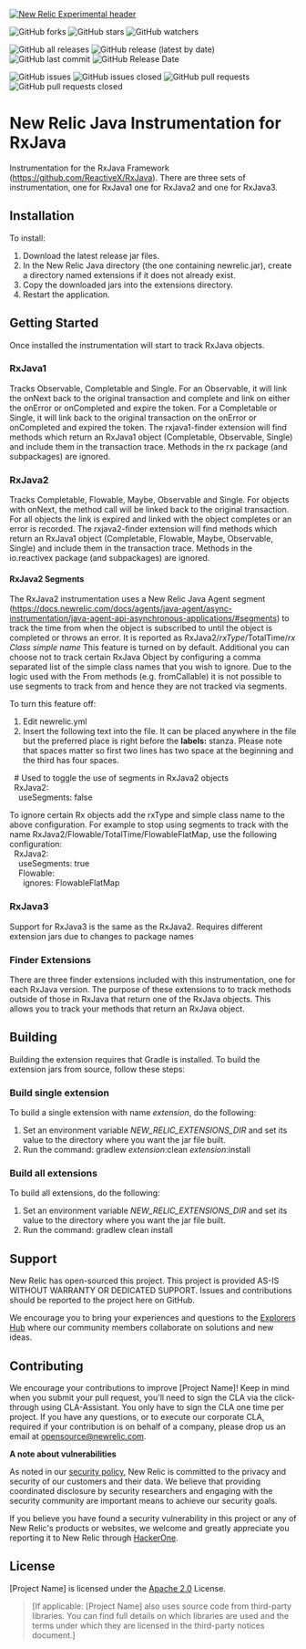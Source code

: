 [![New Relic Experimental header](https://github.com/newrelic/opensource-website/raw/master/src/images/categories/Experimental.png)](https://opensource.newrelic.com/oss-category/#new-relic-experimental)
   
![GitHub forks](https://img.shields.io/github/forks/newrelic-experimental/newrelic-java-rxjava?style=social)
![GitHub stars](https://img.shields.io/github/stars/newrelic-experimental/newrelic-java-rxjava?style=social)
![GitHub watchers](https://img.shields.io/github/watchers/newrelic-experimental/newrelic-java-rxjava?style=social)

![GitHub all releases](https://img.shields.io/github/downloads/newrelic-experimental/newrelic-java-rxjava/total)
![GitHub release (latest by date)](https://img.shields.io/github/v/release/newrelic-experimental/newrelic-java-rxjava)
![GitHub last commit](https://img.shields.io/github/last-commit/newrelic-experimental/newrelic-java-rxjava)
![GitHub Release Date](https://img.shields.io/github/release-date/newrelic-experimental/newrelic-java-rxjava)


![GitHub issues](https://img.shields.io/github/issues/newrelic-experimental/newrelic-java-rxjava)
![GitHub issues closed](https://img.shields.io/github/issues-closed/newrelic-experimental/newrelic-java-rxjava)
![GitHub pull requests](https://img.shields.io/github/issues-pr/newrelic-experimental/newrelic-java-rxjava)
![GitHub pull requests closed](https://img.shields.io/github/issues-pr-closed/newrelic-experimental/newrelic-java-rxjava) 
    
# New Relic Java Instrumentation for RxJava 

Instrumentation for the RxJava Framework (https://github.com/ReactiveX/RxJava).  There are three sets of instrumentation, one for RxJava1 one for RxJava2 and one for RxJava3.

## Installation

To install:   
1. Download the latest release jar files.    
2. In the New Relic Java directory (the one containing newrelic.jar), create a directory named extensions if it does not already exist.   
3. Copy the downloaded jars into the extensions directory.   
4. Restart the application.   

## Getting Started

Once installed the instrumentation will start to track RxJava objects.  

### RxJava1
Tracks Observable, Completable and Single.  For an Observable, it will link the onNext back to the original transaction and complete and link on either the onError or onCompleted and expire the token.   For a Completable or Single, it will link back to the original transaction on the onError or onCompleted and expired the token. 
The rxjava1-finder extension will find methods which return an RxJava1 object (Completable, Observable, Single) and include them in the transaction trace.  Methods in the rx package (and subpackages) are ignored.
### RxJava2
Tracks Completable, Flowable, Maybe, Observable and Single.  For objects with onNext, the method call will be linked back to the original transaction.   For all objects the link is expired and linked with the object completes or an error is recorded.
The rxjava2-finder extension will find methods which return an RxJava1 object (Completable, Flowable, Maybe, Observable, Single) and include them in the transaction trace.  Methods in the io.reactivex package (and subpackages) are ignored.   
#### RxJava2 Segments
The RxJava2 instrumentation uses a New Relic Java Agent segment (https://docs.newrelic.com/docs/agents/java-agent/async-instrumentation/java-agent-api-asynchronous-applications/#segments) to track the time from when the object is subscribed to until the object is completed or throws an error. It is reported as RxJava2/*rxType*/TotalTime/*rx Class simple name*   This feature is turned on by default.  Additional you can choose not to track certain RxJava Object by configuring a comma separated list of the simple class names that you wish to ignore.  Due to the logic used with the From methods (e.g. fromCallable) it is not possible to use segments to track from and hence they are not tracked via segments.      
    
To turn this feature off:
1. Edit newrelic.yml
2. Insert the following text into the file.  It can be placed anywhere in the file but the preferred place is right before the **labels:** stanza.  Please note that spaces matter so first two lines has two space at the beginning and the third has four spaces.    
     
&nbsp;&nbsp;\# Used to toggle the use of segments in RxJava2 objects  
&nbsp;&nbsp;RxJava2:   
&nbsp;&nbsp;&nbsp;&nbsp;useSegments: false  

To ignore certain Rx objects add the rxType and simple class name to the above configuration.   For example to stop using segments to track with the name RxJava2/Flowable/TotalTime/FlowableFlatMap, use the following configuration:   
&nbsp;&nbsp;RxJava2:   
&nbsp;&nbsp;&nbsp;&nbsp;useSegments: true  
&nbsp;&nbsp;&nbsp;&nbsp;Flowable:     
&nbsp;&nbsp;&nbsp;&nbsp;&nbsp;&nbsp;ignores: FlowableFlatMap   
   
### RxJava3
Support for RxJava3 is the same as the RxJava2.  Requires different extension jars due to changes to package names    

### Finder Extensions   
There are three finder extensions included with this instrumentation, one for each RxJava version.   The purpose of these extensions to to track methods outside of those in RxJava that return one of the RxJava objects.  This allows you to track your methods that return an RxJava object.   
   
## Building
Building the extension requires that Gradle is installed.
To build the extension jars from source, follow these steps:
### Build single extension
To build a single extension with name *extension*, do the following:
1. Set an environment variable *NEW_RELIC_EXTENSIONS_DIR* and set its value to the directory where you want the jar file built.
2. Run the command: gradlew *extension*:clean *extension*:install
### Build all extensions
To build all extensions, do the following:
1. Set an environment variable *NEW_RELIC_EXTENSIONS_DIR* and set its value to the directory where you want the jar file built.
2. Run the command: gradlew clean install
## Support

New Relic has open-sourced this project. This project is provided AS-IS WITHOUT WARRANTY OR DEDICATED SUPPORT. Issues and contributions should be reported to the project here on GitHub.

We encourage you to bring your experiences and questions to the [Explorers Hub](https://discuss.newrelic.com) where our community members collaborate on solutions and new ideas.


## Contributing

We encourage your contributions to improve [Project Name]! Keep in mind when you submit your pull request, you'll need to sign the CLA via the click-through using CLA-Assistant. You only have to sign the CLA one time per project. If you have any questions, or to execute our corporate CLA, required if your contribution is on behalf of a company, please drop us an email at opensource@newrelic.com.

**A note about vulnerabilities**

As noted in our [security policy](../../security/policy), New Relic is committed to the privacy and security of our customers and their data. We believe that providing coordinated disclosure by security researchers and engaging with the security community are important means to achieve our security goals.

If you believe you have found a security vulnerability in this project or any of New Relic's products or websites, we welcome and greatly appreciate you reporting it to New Relic through [HackerOne](https://hackerone.com/newrelic).

## License

[Project Name] is licensed under the [Apache 2.0](http://apache.org/licenses/LICENSE-2.0.txt) License.

>[If applicable: [Project Name] also uses source code from third-party libraries. You can find full details on which libraries are used and the terms under which they are licensed in the third-party notices document.]
